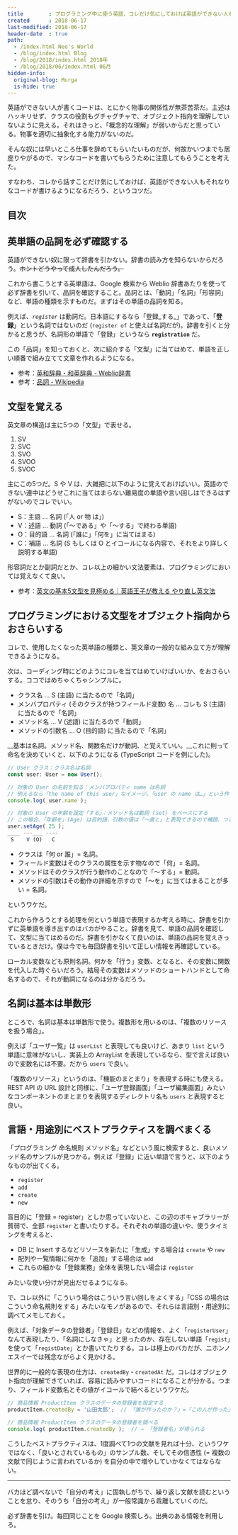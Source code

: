 ```yaml
---
title        : プログラミング中に使う英語、コレだけ気にしておけば英語ができない人も大丈夫、だと思う話
created      : 2018-06-17
last-modified: 2018-06-17
header-date  : true
path:
  - /index.html Neo's World
  - /blog/index.html Blog
  - /blog/2018/index.html 2018年
  - /blog/2018/06/index.html 06月
hidden-info:
  original-blog: Murga
  is-hide: true
---
```


英語ができない人が書くコードは、とにかく物事の関係性が無茶苦茶だ。主述はハッキリせず、クラスの役割もグチャグチャで、オブジェクト指向を理解していないように見える。それはきっと、「概念的な理解」が弱いからだと思っている。物事を適切に抽象化する能力がないのだ。

そんな奴には早いところ仕事を辞めてもらいたいものだが、何故かいつまでも居座りやがるので、マシなコードを書いてもらうために注意してもらうことを考えた。

すなわち、コレから話すことだけ気にしておけば、英語ができない人もそれなりなコードが書けるようになるだろう、というコツだ。

## 目次

## 英単語の品詞を必ず確認する

英語ができない奴に限って辞書を引かない。辞書の読み方を知らないからだろう。~~ホントどうやって成人したんだろう。~~

これから書こうとする英単語は、Google 検索から Weblio 辞書あたりを使って必ず辞書を引いて、品詞を確認すること。品詞とは、「動詞」「名詞」「形容詞」など、単語の種類を示すものだ。まずはその単語の品詞を知る。

例えば、_`register`_ は動詞だ。日本語にするなら「登録_する_」であって、「__登録__」という名詞ではないのだ (`register of` と使えば名詞だが)。辞書を引くと分かると思うが、名詞形の単語で「登録」というなら __`registration`__ だ。

この「品詞」を知っておくと、次に紹介する「文型」に当てはめて、単語を正しい順番で組み立てて文章を作れるようになる。

- 参考：[英和辞典・和英辞典 - Weblio辞書](https://ejje.weblio.jp/)
- 参考：[品詞 - Wikipedia](https://ja.wikipedia.org/wiki/品詞#英語の品詞)

## 文型を覚える

英文章の構造は主に5つの「文型」で表せる。

1. SV
2. SVC
3. SVO
4. SVOO
5. SVOC

主にこの5つだ。S や V は、大雑把に以下のように覚えておけばいい。英語のできない連中はどうせこれに当てはまらない難易度の単語や言い回しはできるはずがないのでコレでいい。

- S：主語 … 名詞 (「人 or 物 は」)
- V：述語 … 動詞 (「〜である」や「〜する」で終わる単語)
- O：目的語 … 名詞 (「誰に」「何を」に当てはまる)
- C：補語 … 名詞 (S もしくは O とイコールになる内容で、それをより詳しく説明する単語)

形容詞だとか副詞だとか、コレ以上の細かい文法要素は、プログラミングにおいては覚えなくて良い。

- 参考：[英文の基本5文型を見極める｜英語王子が教える やり直し英文法](https://delta-scope.com/introduction/sentence/01.html)

## プログラミングにおける文型をオブジェクト指向からおさらいする

コレで、使用したくなった英単語の種類と、英文章の一般的な組み立て方が理解できるようになる。

次は、コーディング時にどのようにコレを当てはめていけばいいか、をおさらいする。ココではめちゃくちゃシンプルに。

- クラス名 … S (主語) に当たるので「名詞」
- メンバプロパティ (そのクラスが持つフィールド変数) 名 … コレも S (主語) に当たるので「名詞」
- メソッド名 … V (述語) に当たるので「動詞」
- メソッドの引数名 … O (目的語) に当たるので「名詞」

__基本は名詞。メソッド名、関数名だけが動詞、と覚えていい。__これに則って命名を決めていくと、以下のようになる (TypeScript コードを例にした)。

```typescript
// User クラス：クラス名は名詞
const user: User = new User();

// 対象の User の名前を知る：メンバプロパティ name は名詞
// 例えるなら「the name of this user」なイメージ。「user の name は…」という作り。
console.log( user.name );

// 対象の User の年齢を設定「する」：メソッド名は動詞 (set) をベースにする
// この場合、「年齢を」(Age) は目的語、引数の値は「〜歳と」と表現できるので補語、つまり全体で SVOC の構造だ。
user.setAge( 25 );
____ ---___ ----
 S    V (O)   C
```

- クラスは「何 or 誰」= 名詞。
- フィールド変数はそのクラスの属性を示す物なので「何」= 名詞。
- メソッドはそのクラスが行う動作のことなので「〜する」= 動詞。
- メソッドの引数はその動作の詳細を示すので「〜を」に当てはまることが多い = 名詞。

というワケだ。

これから作ろうとする処理を何という単語で表現するか考える時に、辞書を引かずに英単語を導き出すのはバカがやること。辞書を見て、単語の品詞を確認して、文型に当てはめるのだ。辞書を引かなくて良いのは、単語の品詞を覚えきっているときだけ。僕は今でも毎回辞書を引いて正しい情報を再確認している。

ローカル変数なども原則名詞。何かを「行う」変数、となると、その変数に関数を代入した時ぐらいだろう。結局その変数はメソッドのショートハンドとして命名するので、それが動詞になるのは分かるだろう。

## 名詞は基本は単数形

ところで、名詞は基本は単数形で使う。複数形を用いるのは、「複数のリソースを扱う場合」。

例えば「ユーザ一覧」は `userList` と表現しても良いけど、あまり `list` という単語に意味がないし、実装上の ArrayList を表現しているなら、型で言えば良いので変数名には不要。だから `users` で良い。

「複数のリソース」というのは、「機能のまとまり」を表現する時にも使える。REST API の URL 設計と同様に、「ユーザ登録画面」「ユーザ編集画面」みたいなコンポーネントのまとまりを表現するディレクトリ名も `users` と表現すると良い。

## 言語・用途別にベストプラクティスを調べまくる

「プログラミング 命名規則 メソッド名」などという風に検索すると、良いメソッド名のサンプルが見つかる。例えば「登録」に近い単語で言うと、以下のようなものが出てくる。

- `register`
- `add`
- `create`
- `new`

盲目的に「登録 = register」としか思っていないと、この辺のボキャブラリーが貧弱で、全部 `register` と書いたりする。それぞれの単語の違いや、使うタイミングを考えると、

- DB に Insert するなどリソースを新たに「生成」する場合は `create` や `new`
- 配列や一覧情報に何かを「追加」する場合は `add`
- これらの細かな「登録業務」全体を表現したい場合は `register`

みたいな使い分けが見出だせるようになる。

で、コレ以外に「こういう場合はこういう言い回しをよくする」「CSS の場合はこういう命名規則をする」みたいなモノがあるので、それらは言語別・用途別に調べてメモしておく。

例えば、「対象データの登録者」「登録日」などの情報を、よく「`registerUser`」なんて表現したり、「名詞にしなきゃ」と思ったのか、存在しない単語「`regist`」を使って「`registDate`」とか書いてたりする。コレは極上のバカだが、ニホンノエスイーでは残念ながらよく見かける。

世界的に一般的な表現の仕方は、`createdBy`・`createdAt` だ。コレはオブジェクト指向が理解できていれば、容易に読みやすいコードになることが分かる。つまり、フィールド変数名とその値がイコールで結べるというワケだ。

```javascript
// 商品情報 ProductItem クラスのデータの登録者を設定する
productItem.createdBy = '山田太郎';  // 「誰が作ったのか？」=「この人が作った」の図式が出来上がる

// 商品情報 ProductItem クラスのデータの登録者を調べる
console.log( productItem.createdBy );  // → 「登録者名」が得られる
```

こうしたベストプラクティスは、1度調べて1つの文献を見れば十分、というワケではなく、「良いとされているもの」のサンプル数、そしてその信憑性 (= 複数の文献で同じように言われているか) を自分の中で増やしていかなくてはならない。

---

バカほど調べないで「自分の考え」に固執しがちで、繰り返し文献を読むということを怠り、そのうち「自分の考え」が一般常識から乖離していくのだ。

必ず辞書を引け。毎回同じことを Google 検索しろ。出典のある情報を利用しろ。
